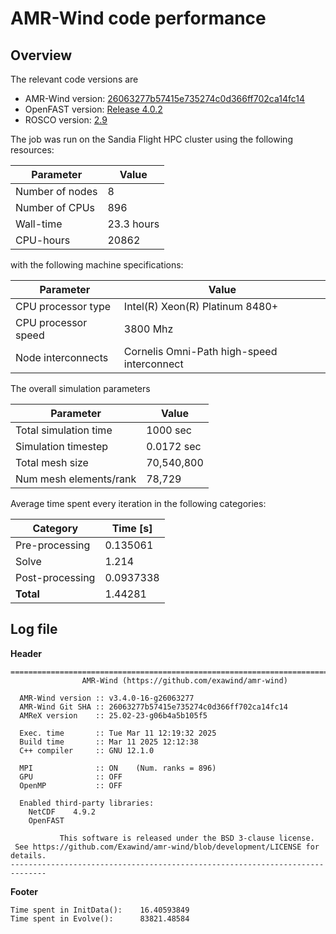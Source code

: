 # AMR-Wind code performance

## Overview

The relevant code versions are

- AMR-Wind version: [26063277b57415e735274c0d366ff702ca14fc14](https://github.com/Exawind/amr-wind/commit/26063277b57415e735274c0d366ff702ca14fc14)
- OpenFAST version: [Release 4.0.2](https://github.com/OpenFAST/openfast/releases/tag/v4.0.2)
- ROSCO version: [2.9](https://github.com/NREL/ROSCO/releases/tag/v2.9.0)

The job was run on the Sandia Flight HPC cluster using the following resources: 

| Parameter       | Value |
|---              |---  |
| Number of nodes | 8   |
| Number of CPUs  | 896 |
| Wall-time       | 23.3 hours|
| CPU-hours       | 20862     | 

with the following machine specifications: 

| Parameter           | Value |
|---                  |---  |
| CPU processor type  | Intel(R) Xeon(R) Platinum 8480+ |
| CPU processor speed | 3800 Mhz |
| Node interconnects  | Cornelis Omni-Path high-speed interconnect |

The overall simulation parameters 

| Parameter              | Value |
|---                     |---    |
| Total simulation time  | 1000 sec | 
| Simulation timestep    | 0.0172 sec | 
| Total mesh size        | 70,540,800 | 
| Num mesh elements/rank | 78,729 |



Average time spent every iteration in the following categories:  

|Category| Time [s]|
|---            | --- |
|Pre-processing | 0.135061|
|Solve          | 1.214|
|Post-processing| 0.0937338|
|**Total**      | 1.44281 |

## Log file
**Header**

```
==============================================================================
                AMR-Wind (https://github.com/exawind/amr-wind)

  AMR-Wind version :: v3.4.0-16-g26063277
  AMR-Wind Git SHA :: 26063277b57415e735274c0d366ff702ca14fc14
  AMReX version    :: 25.02-23-g06b4a5b105f5

  Exec. time       :: Tue Mar 11 12:19:32 2025
  Build time       :: Mar 11 2025 12:12:38
  C++ compiler     :: GNU 12.1.0

  MPI              :: ON    (Num. ranks = 896)
  GPU              :: OFF
  OpenMP           :: OFF

  Enabled third-party libraries: 
    NetCDF    4.9.2
    OpenFAST  

           This software is released under the BSD 3-clause license.           
 See https://github.com/Exawind/amr-wind/blob/development/LICENSE for details. 
------------------------------------------------------------------------------
```

**Footer**
```
Time spent in InitData():    16.40593849
Time spent in Evolve():      83821.48584
```
